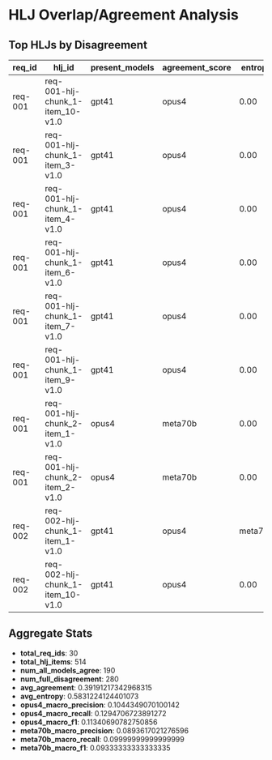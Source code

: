 # HLJ Overlap/Agreement Analysis

## Top HLJs by Disagreement

| req_id | hlj_id | present_models | agreement_score | entropy | opus4_prec | opus4_rec | opus4_f1 | meta70b_prec | meta70b_rec | meta70b_f1 | stable_tags | unique_gpt41 | unique_opus4 | unique_meta70b |
|--------|--------|----------------|----------------|---------|------------|-----------|----------|--------------|-------------|------------|-------------|--------------|--------------|----------------|
| req-001 | req-001-hlj-chunk_1-item_10-v1.0 | gpt41|opus4 | 0.00 | 1.00 | 0.00 | 0.00 | 0.00 |  |  |  |  | [inferred] compliance|documentation|integration|support | api|availability|resilience |  |
| req-001 | req-001-hlj-chunk_1-item_3-v1.0 | gpt41|opus4 | 0.00 | 1.00 | 0.00 | 0.00 | 0.00 |  |  |  |  | compliance|openapi|spec | api|filtering|query |  |
| req-001 | req-001-hlj-chunk_1-item_4-v1.0 | gpt41|opus4 | 0.00 | 1.00 | 0.00 | 0.00 | 0.00 |  |  |  |  | data|deduplication|schema | api|openapi|standards |  |
| req-001 | req-001-hlj-chunk_1-item_6-v1.0 | gpt41|opus4 | 0.00 | 1.00 | 0.00 | 0.00 | 0.00 |  |  |  |  | authentication|oauth|security | data|normalization|timestamp |  |
| req-001 | req-001-hlj-chunk_1-item_7-v1.0 | gpt41|opus4 | 0.00 | 1.00 | 0.00 | 0.00 | 0.00 |  |  |  |  | audit|compliance|logging | authentication|oauth|security |  |
| req-001 | req-001-hlj-chunk_1-item_9-v1.0 | gpt41|opus4 | 0.00 | 1.00 | 0.00 | 0.00 | 0.00 |  |  |  |  | [inferred] compliance|latency|performance|scalability | data|edge-cases|normalization |  |
| req-001 | req-001-hlj-chunk_2-item_1-v1.0 | opus4|meta70b | 0.00 | 1.00 |  |  |  |  |  |  |  |  | api|optimization|performance | [inferred] compliance|oauth|security |
| req-001 | req-001-hlj-chunk_2-item_2-v1.0 | opus4|meta70b | 0.00 | 1.00 |  |  |  |  |  |  |  |  | api|documentation|support | [inferred] security|audit|logging |
| req-002 | req-002-hlj-chunk_1-item_1-v1.0 | gpt41|opus4|meta70b | 0.00 | 0.92 | 0.00 | 0.00 | 0.00 | 0.33 | 0.50 | 0.40 |  | usability | ux|workflow | minor |
| req-002 | req-002-hlj-chunk_1-item_10-v1.0 | gpt41|opus4 | 0.00 | 1.00 | 0.00 | 0.00 | 0.00 |  |  |  |  | maintainability|usability | compliance|encryption|security |  |

## Aggregate Stats
- **total_req_ids**: 30
- **total_hlj_items**: 514
- **num_all_models_agree**: 190
- **num_full_disagreement**: 280
- **avg_agreement**: 0.39191217342968315
- **avg_entropy**: 0.5831224124401073
- **opus4_macro_precision**: 0.1044349070100142
- **opus4_macro_recall**: 0.1294706723891272
- **opus4_macro_f1**: 0.11340690782750856
- **meta70b_macro_precision**: 0.0893617021276596
- **meta70b_macro_recall**: 0.09999999999999999
- **meta70b_macro_f1**: 0.09333333333333335
